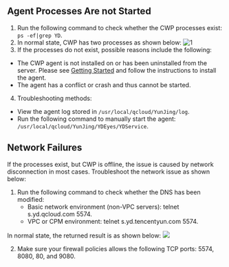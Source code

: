 ## Agent Processes Are not Started
1. Run the following command to check whether the CWP processes exist: `ps -ef|grep YD`.
2. In normal state, CWP has two processes as shown below:
  ![1](https://main.qcloudimg.com/raw/f999a58033d7ddca296e4eb74f2758a9.png)
3. If the processes do not exist, possible reasons include the following:
 - The CWP agent is not installed on or has been uninstalled from the server. Please see [Getting Started](https://cloud.tencent.com/document/product/296/12236) and follow the instructions to install the agent.
 - The agent has a conflict or crash and thus cannot be started.
4. Troubleshooting methods:
 - View the agent log stored in `/usr/local/qcloud/YunJing/log`.
 - Run the following command to manually start the agent: `/usr/local/qcloud/YunJing/YDEyes/YDService`.

## Network Failures
If the processes exist, but CWP is offline, the issue is caused by network disconnection in most cases. Troubleshoot the network issue as shown below:
1. Run the following command to check whether the DNS has been modified: 
	- Basic network environment (non-VPC servers): telnet s.yd.qcloud.com 5574.
	- VPC or CPM environment: telnet s.yd.tencentyun.com 5574.
 
 In normal state, the returned result is as shown below:
	![](https://main.qcloudimg.com/raw/50e39ceadcb275a72738b235e9637b4c.png)

2. Make sure your firewall policies allows the following TCP ports: 5574, 8080, 80, and 9080.
